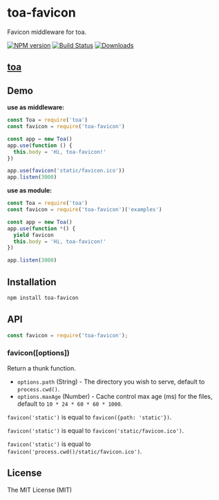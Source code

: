 # toa-favicon

Favicon middleware for toa.

[![NPM version][npm-image]][npm-url]
[![Build Status][travis-image]][travis-url]
[![Downloads][downloads-image]][downloads-url]

## [toa](https://github.com/toajs/toa)

## Demo

**use as middleware:**

```js
const Toa = require('toa')
const favicon = require('toa-favicon')

const app = new Toa()
app.use(function () {
  this.body = 'Hi, toa-favicon!'
})

app.use(favicon('static/favicon.ico'))
app.listen(3000)
```

**use as module:**

```js
const Toa = require('toa')
const favicon = require('toa-favicon')('examples')

const app = new Toa()
app.use(function *() {
  yield favicon
  this.body = 'Hi, toa-favicon!'
})

app.listen(3000)
```

## Installation

```bash
npm install toa-favicon
```

## API

```js
const favicon = require('toa-favicon');
```

### favicon([options])

Return a thunk function.

- `options.path` (String) - The directory you wish to serve, default to `process.cwd()`.
- `options.maxAge` (Number) - Cache control max age (ms) for the files, default to `10 * 24 * 60 * 60 * 1000`.

`favicon('static')` is equal to `favicon({path: 'static'})`.

`favicon('static')` is equal to `favicon('static/favicon.ico')`.

`favicon('static')` is equal to `favicon('process.cwd()/static/favicon.ico')`.

## License

The MIT License (MIT)

[npm-url]: https://npmjs.org/package/toa-favicon
[npm-image]: http://img.shields.io/npm/v/toa-favicon.svg

[travis-url]: https://travis-ci.org/toajs/toa-favicon
[travis-image]: http://img.shields.io/travis/toajs/toa-favicon.svg

[downloads-url]: https://npmjs.org/package/toa-favicon
[downloads-image]: http://img.shields.io/npm/dm/toa-favicon.svg?style=flat-square
